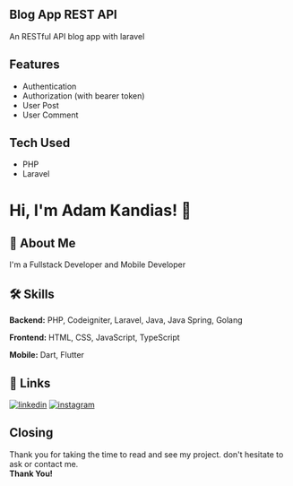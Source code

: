 ## Blog App REST API

An RESTful API blog app with laravel

## Features
- Authentication
- Authorization (with bearer token)
- User Post
- User Comment

## Tech Used
- PHP
- Laravel

  
<h1>Hi, I'm Adam Kandias! 👋</h1>

## 🚀 About Me
I'm a Fullstack Developer and Mobile Developer

## 🛠 Skills
**Backend:** PHP, Codeigniter, Laravel, Java, Java Spring, Golang

**Frontend:** HTML, CSS, JavaScript, TypeScript

**Mobile:** Dart, Flutter

## 🔗 Links
[![linkedin](https://img.shields.io/badge/linkedin-0A66C2?style=for-the-badge&logo=linkedin&logoColor=white)](https://www.linkedin.com/in/adam-kandias/)
[![instagram](https://img.shields.io/badge/instagram-8a3ab9?style=for-the-badge&logo=instagram&logoColor=white)](https://www.instagram.com/adam_kandias/)

## Closing
Thank you for taking the time to read and see my project. don't hesitate to ask or contact me.</br>
<strong>Thank You!</strong>
